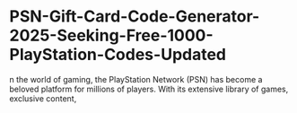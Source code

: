 # PSN-Gift-Card-Code-Generator-2025-Seeking-Free-1000-PlayStation-Codes-Updated
n the world of gaming, the PlayStation Network (PSN) has become a beloved platform for millions of players. With its extensive library of games, exclusive content,
